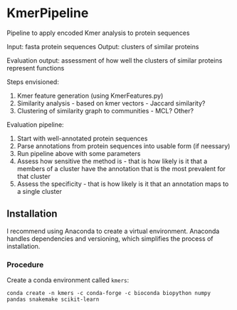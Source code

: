 # KmerPipeline
Pipeline to apply encoded Kmer analysis to protein sequences

Input: fasta protein sequences
Output: clusters of similar proteins

Evaluation output: assessment of how well the clusters of similar proteins represent functions

Steps envisioned:
1. Kmer feature generation (using KmerFeatures.py)
2. Similarity analysis - based on kmer vectors - Jaccard similarity?
3. Clustering of similarity graph to communities - MCL? Other?

Evaluation pipeline:
1. Start with well-annotated protein sequences
2. Parse annotations from protein sequences into usable form (if neessary)
3. Run pipeline above with some parameters
4. Assess how sensitive the method is - that is how likely is it that a members of a cluster have the annotation that is the most prevalent for that cluster
5. Assess the specificity - that is how likely is it that an annotation maps to a single cluster

## Installation

I recommend using Anaconda to create a virtual environment. Anaconda handles dependencies and versioning, which simplifies the process of installation.


### Procedure

Create a conda environment called `kmers`:

```
conda create -n kmers -c conda-forge -c bioconda biopython numpy pandas snakemake scikit-learn
```

Activate the environment:

```
conda activate kmers
```

Install the `kmerfeatures` package (note: git clone step is optional if you
 already have the repo cloned locally):

```
# clone repository if you haven't already
git clone https://github.com/biodataganache/KmerPipeline.git

# install from cloned repository
cd KmerPipeline
git pull    # get latest version
pip install .
```

The package should now be ready to use!

#### Troubleshooting Notes

For Windows users: If you are running into conflicts/errors when creating the conda environment in Windows, you may need to install the minimal version of snakemake instead:

```
conda create -n kmers -c conda-forge -c bioconda biopython numpy pandas snakemake-minimal scikit-learn
```

Then run all subsequent steps as normal.

## Command-Line Interface

To run `kmerfeatures`, make sure to modify `kmerfeatures/config.yaml` to set
 the desired parameters for analysis. Then, navigate to the directory
 containing `config.yaml`. If you are using the default config file, this entails:

 ```
cd kmerfeatures
 ```

In particular, be sure to set `output: save_dir` to the desired output file
 directory, and make sure that `input: fasta_dir` is pointing toward the
 directory containing .fasta input files.

Once the config file has been updated, I recommend running the following:

```
kmerfeatures --dryrun
```
The output of the dry run shows you the files that will be created by the
 pipeline. If no files are generated, double-check `input: fasta_dir` in the
 config file, and make sure that the desired outputs are being generated.

When you are ready to process your files, run:

```
kmerfeatures --cores 1
```

### Extra Notes

The `kmerfeatures` CLI is ready-to-use in the above format, but if you run `kmerfeatures --help`, you'll notice many extra parameters. Ignore these for now; these are a WIP still!
